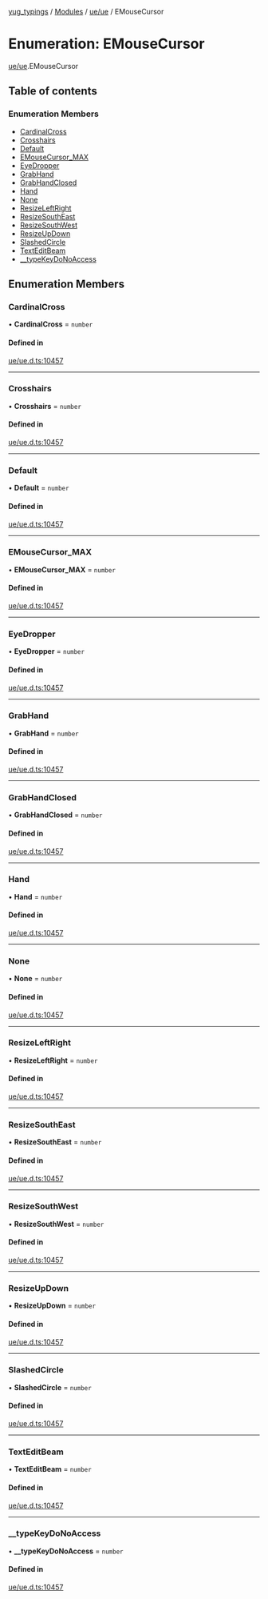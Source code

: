 [yug_typings](../README.md) / [Modules](../modules.md) / [ue/ue](../modules/ue_ue.md) / EMouseCursor

# Enumeration: EMouseCursor

[ue/ue](../modules/ue_ue.md).EMouseCursor

## Table of contents

### Enumeration Members

- [CardinalCross](ue_ue.EMouseCursor.md#cardinalcross)
- [Crosshairs](ue_ue.EMouseCursor.md#crosshairs)
- [Default](ue_ue.EMouseCursor.md#default)
- [EMouseCursor\_MAX](ue_ue.EMouseCursor.md#emousecursor_max)
- [EyeDropper](ue_ue.EMouseCursor.md#eyedropper)
- [GrabHand](ue_ue.EMouseCursor.md#grabhand)
- [GrabHandClosed](ue_ue.EMouseCursor.md#grabhandclosed)
- [Hand](ue_ue.EMouseCursor.md#hand)
- [None](ue_ue.EMouseCursor.md#none)
- [ResizeLeftRight](ue_ue.EMouseCursor.md#resizeleftright)
- [ResizeSouthEast](ue_ue.EMouseCursor.md#resizesoutheast)
- [ResizeSouthWest](ue_ue.EMouseCursor.md#resizesouthwest)
- [ResizeUpDown](ue_ue.EMouseCursor.md#resizeupdown)
- [SlashedCircle](ue_ue.EMouseCursor.md#slashedcircle)
- [TextEditBeam](ue_ue.EMouseCursor.md#texteditbeam)
- [\_\_typeKeyDoNoAccess](ue_ue.EMouseCursor.md#__typekeydonoaccess)

## Enumeration Members

### CardinalCross

• **CardinalCross** = `number`

#### Defined in

[ue/ue.d.ts:10457](https://github.com/YugMetaverse/yug_typings/blob/b7d9b19/ue/ue.d.ts#L10457)

___

### Crosshairs

• **Crosshairs** = `number`

#### Defined in

[ue/ue.d.ts:10457](https://github.com/YugMetaverse/yug_typings/blob/b7d9b19/ue/ue.d.ts#L10457)

___

### Default

• **Default** = `number`

#### Defined in

[ue/ue.d.ts:10457](https://github.com/YugMetaverse/yug_typings/blob/b7d9b19/ue/ue.d.ts#L10457)

___

### EMouseCursor\_MAX

• **EMouseCursor\_MAX** = `number`

#### Defined in

[ue/ue.d.ts:10457](https://github.com/YugMetaverse/yug_typings/blob/b7d9b19/ue/ue.d.ts#L10457)

___

### EyeDropper

• **EyeDropper** = `number`

#### Defined in

[ue/ue.d.ts:10457](https://github.com/YugMetaverse/yug_typings/blob/b7d9b19/ue/ue.d.ts#L10457)

___

### GrabHand

• **GrabHand** = `number`

#### Defined in

[ue/ue.d.ts:10457](https://github.com/YugMetaverse/yug_typings/blob/b7d9b19/ue/ue.d.ts#L10457)

___

### GrabHandClosed

• **GrabHandClosed** = `number`

#### Defined in

[ue/ue.d.ts:10457](https://github.com/YugMetaverse/yug_typings/blob/b7d9b19/ue/ue.d.ts#L10457)

___

### Hand

• **Hand** = `number`

#### Defined in

[ue/ue.d.ts:10457](https://github.com/YugMetaverse/yug_typings/blob/b7d9b19/ue/ue.d.ts#L10457)

___

### None

• **None** = `number`

#### Defined in

[ue/ue.d.ts:10457](https://github.com/YugMetaverse/yug_typings/blob/b7d9b19/ue/ue.d.ts#L10457)

___

### ResizeLeftRight

• **ResizeLeftRight** = `number`

#### Defined in

[ue/ue.d.ts:10457](https://github.com/YugMetaverse/yug_typings/blob/b7d9b19/ue/ue.d.ts#L10457)

___

### ResizeSouthEast

• **ResizeSouthEast** = `number`

#### Defined in

[ue/ue.d.ts:10457](https://github.com/YugMetaverse/yug_typings/blob/b7d9b19/ue/ue.d.ts#L10457)

___

### ResizeSouthWest

• **ResizeSouthWest** = `number`

#### Defined in

[ue/ue.d.ts:10457](https://github.com/YugMetaverse/yug_typings/blob/b7d9b19/ue/ue.d.ts#L10457)

___

### ResizeUpDown

• **ResizeUpDown** = `number`

#### Defined in

[ue/ue.d.ts:10457](https://github.com/YugMetaverse/yug_typings/blob/b7d9b19/ue/ue.d.ts#L10457)

___

### SlashedCircle

• **SlashedCircle** = `number`

#### Defined in

[ue/ue.d.ts:10457](https://github.com/YugMetaverse/yug_typings/blob/b7d9b19/ue/ue.d.ts#L10457)

___

### TextEditBeam

• **TextEditBeam** = `number`

#### Defined in

[ue/ue.d.ts:10457](https://github.com/YugMetaverse/yug_typings/blob/b7d9b19/ue/ue.d.ts#L10457)

___

### \_\_typeKeyDoNoAccess

• **\_\_typeKeyDoNoAccess** = `number`

#### Defined in

[ue/ue.d.ts:10457](https://github.com/YugMetaverse/yug_typings/blob/b7d9b19/ue/ue.d.ts#L10457)
